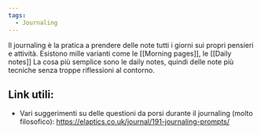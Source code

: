 ```yaml
---
tags:
  - Journaling
---
```



Il journaling è la pratica a prendere delle note tutti i giorni sui propri pensieri e attività.
Esistono mille varianti come le [[Morning pages]], le [[Daily notes]]
La cosa più semplice sono le daily notes, quindi delle note più tecniche senza troppe riflessioni al contorno.

## Link utili:
* Vari suggerimenti su delle questioni da porsi durante il journaling (molto filosofico): https://elaptics.co.uk/journal/191-journaling-prompts/